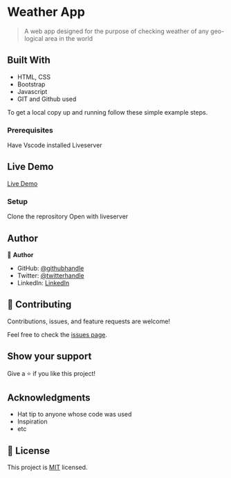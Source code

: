 # Weather App

> A web app designed for the purpose of checking  weather of any geo-logical area in the world

## Built With

- HTML, CSS
- Bootstrap
- Javascript
- GIT and Github used

To get a local copy up and running follow these simple example steps.

### Prerequisites

Have Vscode installed
Liveserver

## Live Demo

[Live Demo](https://citycheckcweather.netlify.app/)

### Setup

Clone the reprository
Open with liveserver

## Author

👤 **Author**

- GitHub: [@githubhandle](https://github.com/tobidechamp15)
- Twitter: [@twitterhandle](https://twitter.com/tobidechamp15)
- LinkedIn: [LinkedIn](https://www.linkedin.com/in/tobiloba-oluwadare-4bba71249/)

## 🤝 Contributing

Contributions, issues, and feature requests are welcome!

Feel free to check the [issues page](../../issues/).

## Show your support

Give a ⭐️ if you like this project!

## Acknowledgments

- Hat tip to anyone whose code was used
- Inspiration
- etc

## 📝 License

This project is [MIT](./LICENSE) licensed.
